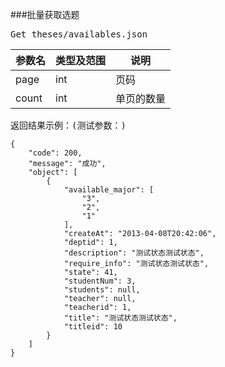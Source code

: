 ###批量获取选题
<pre>
Get theses/availables.json 
</pre>
参数名      |类型及范围      |说明
---    		|---				|---- 
page |int |页码
count |int |单页的数量
<pre>
返回结果示例：(测试参数：)
<code>
{
    "code": 200,
    "message": "成功",
    "object": [
        {
            "available_major": [
                "3",
                "2",
                "1"
            ],
            "createAt": "2013-04-08T20:42:06",
            "deptid": 1,
            "description": "测试状态测试状态",
            "require_info": "测试状态测试状态",
            "state": 41,
            "studentNum": 3,
            "students": null,
            "teacher": null,
            "teacherid": 1,
            "title": "测试状态测试状态",
            "titleid": 10
        }
    ]
}
</code>
</pre>

